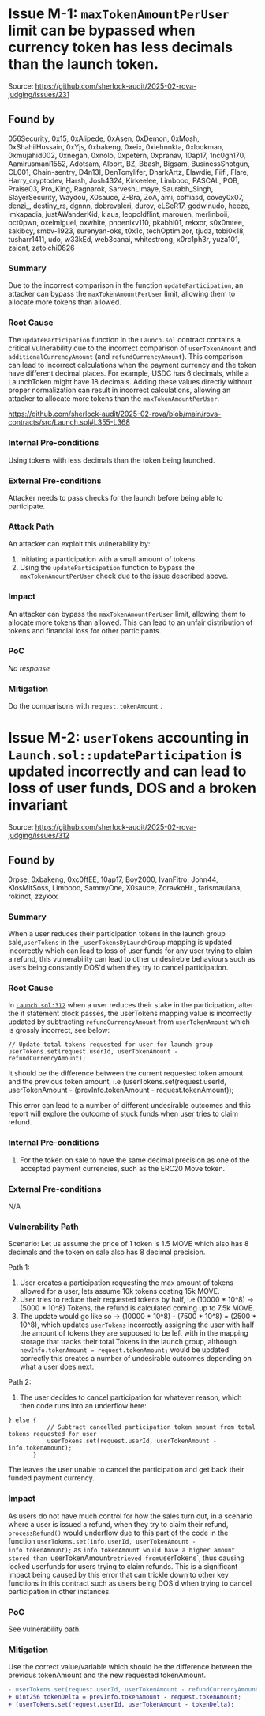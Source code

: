 # Issue M-1: `maxTokenAmountPerUser` limit can be bypassed when currency token has less decimals than the launch token. 

Source: https://github.com/sherlock-audit/2025-02-rova-judging/issues/231 

## Found by 
056Security, 0x15, 0xAlipede, 0xAsen, 0xDemon, 0xMosh, 0xShahilHussain, 0xYjs, 0xbakeng, 0xeix, 0xiehnnkta, 0xlookman, 0xmujahid002, 0xnegan, 0xnolo, 0xpetern, 0xpranav, 10ap17, 1nc0gn170, Aamirusmani1552, Adotsam, Albort, BZ, Bbash, Bigsam, BusinessShotgun, CL001, Chain-sentry, D4n13l, DenTonylifer, DharkArtz, Elawdie, Fiifi, Flare, Harry\_cryptodev, Harsh, Josh4324, Kirkeelee, Limbooo, PASCAL, POB, Praise03, Pro\_King, Ragnarok, SarveshLimaye, Saurabh\_Singh, SlayerSecurity, Waydou, X0sauce, Z-Bra, ZoA, ami, coffiasd, covey0x07, denzi\_, destiny\_rs, dgnnn, dobrevaleri, durov, eLSeR17, godwinudo, heeze, imkapadia, justAWanderKid, klaus, leopoldflint, marouen, merlinboii, oct0pwn, oxelmiguel, oxwhite, phoenixv110, pkabhi01, rekxor, s0x0mtee, sakibcy, smbv-1923, surenyan-oks, t0x1c, techOptimizor, tjudz, tobi0x18, tusharr1411, udo, w33kEd, web3canai, whitestrong, x0rc1ph3r, yuza101, zaiont, zatoichi0826

### Summary

Due to the incorrect comparison in the function `updateParticipation`, an attacker can bypass the `maxTokenAmountPerUser` limit, allowing them to allocate more tokens than allowed.

### Root Cause

The `updateParticipation` function in the `Launch.sol` contract contains a critical vulnerability due to the incorrect comparison of `userTokenAmount` and `additionalCurrencyAmount` (and `refundCurrencyAmount`). This comparison can lead to incorrect calculations when the payment currency and the token have different decimal places. For example, USDC has 6 decimals, while a LaunchToken might have 18 decimals. Adding these values directly without proper normalization can result in incorrect calculations, allowing an attacker to allocate more tokens than the `maxTokenAmountPerUser`.

https://github.com/sherlock-audit/2025-02-rova/blob/main/rova-contracts/src/Launch.sol#L355-L368

### Internal Pre-conditions

Using tokens with less decimals than the token being launched.

### External Pre-conditions

Attacker needs to pass checks for the launch before being able to participate.

### Attack Path

An attacker can exploit this vulnerability by:

1. Initiating a participation with a small amount of tokens.
2. Using the `updateParticipation` function to bypass the `maxTokenAmountPerUser` check due to the issue described above. 


### Impact

An attacker can bypass the `maxTokenAmountPerUser` limit, allowing them to allocate more tokens than allowed. This can lead to an unfair distribution of tokens and financial loss for other participants.
### PoC

_No response_

### Mitigation

Do the comparisons with  `request.tokenAmount` .

# Issue M-2: `userTokens` accounting in `Launch.sol::updateParticipation` is updated incorrectly and can lead to loss of user funds, DOS and a broken invariant 

Source: https://github.com/sherlock-audit/2025-02-rova-judging/issues/312 

## Found by 
0rpse, 0xbakeng, 0xc0ffEE, 10ap17, Boy2000, IvanFitro, John44, KlosMitSoss, Limbooo, SammyOne, X0sauce, ZdravkoHr., farismaulana, rokinot, zzykxx

### Summary

When a user reduces their participation tokens in the launch group sale,`userTokens` in the `_userTokensByLaunchGroup` mapping is updated incorrectly which can lead to loss of user funds for any user trying to claim a refund, this vulnerability can lead to other undesireble behaviours such as users being constantly DOS'd when they try to cancel participation.

### Root Cause

In [`Launch.sol:312`](https://github.com/sherlock-audit/2025-02-rova/blob/main/rova-contracts/src/Launch.sol#L312-L397) when a user reduces their stake in the participation, after the if statement block passes, the userTokens mapping value is incorrectly updated by subtracting `refundCurrencyAmount` from `userTokenAmount` which is grossly incorrect, see below:

```solidity
// Update total tokens requested for user for launch group
userTokens.set(request.userId, userTokenAmount - refundCurrencyAmount);
```

It should be the difference between the current requested token amount and the previous token amount, i.e (userTokens.set(request.userId, userTokenAmount - (prevInfo.tokenAmount - request.tokenAmount));

This error can lead to a number of different undesirable outcomes and this report will explore the outcome of stuck funds when user tries to claim refund.

### Internal Pre-conditions

1. For the token on sale to have the same decimal precision as one of the accepted payment currencies, such as the ERC20 Move token.

### External Pre-conditions

N/A

### Vulnerability Path

Scenario: Let us assume the price of 1 token is 1.5 MOVE which also has 8 decimals and the token on sale also has 8 decimal precision.

Path 1:

1. User creates a participation requesting the max amount of tokens allowed for a user, lets assume 10k tokens costing 15k MOVE.
2. User tries to reduce their requested tokens by half, i.e (10000 * 10^8) -> (5000 * 10^8) Tokens, the refund is calculated coming up to 7.5k MOVE.
3. The update would go like so -> (10000 * 10^8) - (7500 * 10^8) = (2500 * 10^8), which updates `userTokens` incorrectly assigning the user with half the amount of tokens they are supposed to be left with in the mapping storage that tracks their total Tokens in the launch group, although `newInfo.tokenAmount = request.tokenAmount;` would be updated correctly this creates a number of undesirable outcomes depending on what a user does next.

Path 2:

1. The user decides to cancel participation for whatever reason, which then code runs into an underflow here:

```solidity
} else {
           // Subtract cancelled participation token amount from total tokens requested for user
           userTokens.set(request.userId, userTokenAmount - info.tokenAmount);
       }
```

The leaves the user unable to cancel the participation and get back their funded payment currency.

### Impact

As users do not have much control for how the sales turn out, in a scenario where a user is issued a refund, when they try to claim their refund, `processRefund()` would underflow due to this part of the code in the function `userTokens.set(info.userId, userTokenAmount - info.tokenAmount);` as `info.tokenAmount would have a higher amount stored than `userTokenAmount` retrieved from `userTokens`, thus causing locked userfunds for users trying to claim refunds. This is a significant impact being caused by this error that can trickle down to other key functions in this contract such as users being DOS'd when trying to cancel participation in other instances.

### PoC

See vulnerability path.

### Mitigation

Use the correct value/variable which should be the difference between the previous tokenAmount and the new requested tokenAmount.

```diff
- userTokens.set(request.userId, userTokenAmount - refundCurrencyAmount);
+ uint256 tokenDelta = prevInfo.tokenAmount - request.tokenAmount;
+ (userTokens.set(request.userId, userTokenAmount - tokenDelta);
```


